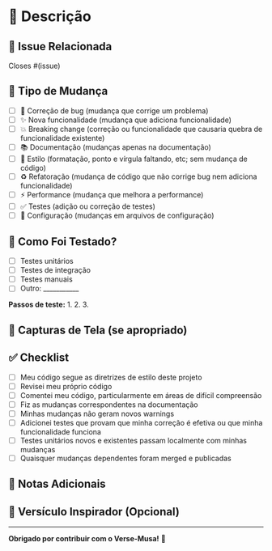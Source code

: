 # 🎯 Descrição

<!-- Descreva suas alterações de forma clara e detalhada -->

## 🔗 Issue Relacionada

<!-- Vincule a issue que este PR resolve -->
Closes #(issue)

## 📝 Tipo de Mudança

<!-- Marque a opção relevante -->

- [ ] 🐛 Correção de bug (mudança que corrige um problema)
- [ ] ✨ Nova funcionalidade (mudança que adiciona funcionalidade)
- [ ] 💥 Breaking change (correção ou funcionalidade que causaria quebra de funcionalidade existente)
- [ ] 📚 Documentação (mudanças apenas na documentação)
- [ ] 🎨 Estilo (formatação, ponto e vírgula faltando, etc; sem mudança de código)
- [ ] ♻️ Refatoração (mudança de código que não corrige bug nem adiciona funcionalidade)
- [ ] ⚡ Performance (mudança que melhora a performance)
- [ ] ✅ Testes (adição ou correção de testes)
- [ ] 🔧 Configuração (mudanças em arquivos de configuração)

## 🧪 Como Foi Testado?

<!-- Descreva os testes que você executou -->

- [ ] Testes unitários
- [ ] Testes de integração
- [ ] Testes manuais
- [ ] Outro: ___________

**Passos de teste:**
1.
2.
3.

## 📸 Capturas de Tela (se apropriado)

<!-- Adicione capturas de tela para mudanças visuais -->

## ✅ Checklist

<!-- Marque todos os itens aplicáveis -->

- [ ] Meu código segue as diretrizes de estilo deste projeto
- [ ] Revisei meu próprio código
- [ ] Comentei meu código, particularmente em áreas de difícil compreensão
- [ ] Fiz as mudanças correspondentes na documentação
- [ ] Minhas mudanças não geram novos warnings
- [ ] Adicionei testes que provam que minha correção é efetiva ou que minha funcionalidade funciona
- [ ] Testes unitários novos e existentes passam localmente com minhas mudanças
- [ ] Quaisquer mudanças dependentes foram merged e publicadas

## 📝 Notas Adicionais

<!-- Adicione notas ou contexto adicional para os revisores -->

## 🙏 Versículo Inspirador (Opcional)

<!-- Compartilhe um versículo que inspirou seu trabalho ou que você gostaria de compartilhar -->

---

**Obrigado por contribuir com o Verse-Musa!** 💝
